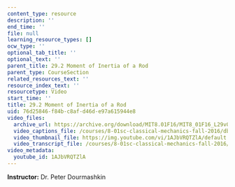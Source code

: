 ```yaml
---
content_type: resource
description: ''
end_time: ''
file: null
learning_resource_types: []
ocw_type: ''
optional_tab_title: ''
optional_text: ''
parent_title: 29.2 Moment of Inertia of a Rod
parent_type: CourseSection
related_resources_text: ''
resource_index_text: ''
resourcetype: Video
start_time: ''
title: 29.2 Moment of Inertia of a Rod
uid: 76d25846-f84b-c8af-d46d-e97a615944e8
video_files:
  archive_url: https://archive.org/download/MIT8.01F16/MIT8_01F16_L29v02_360p.mp4
  video_captions_file: /courses/8-01sc-classical-mechanics-fall-2016/db3af41aca545df5a762e0a9f0fec052_1AJbVRQTZlA.vtt
  video_thumbnail_file: https://img.youtube.com/vi/1AJbVRQTZlA/default.jpg
  video_transcript_file: /courses/8-01sc-classical-mechanics-fall-2016/5bc40c1223ab005e37e7871d5ba5504d_1AJbVRQTZlA.pdf
video_metadata:
  youtube_id: 1AJbVRQTZlA
---
```


**Instructor:** Dr. Peter Dourmashkin



